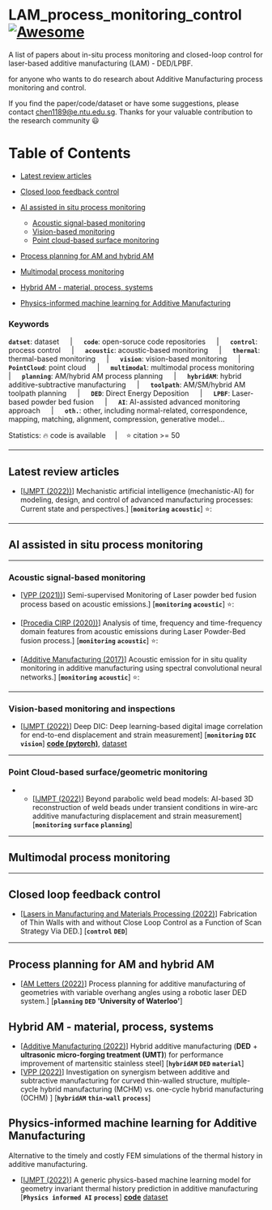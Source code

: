 # LAM_process_monitoring_control [![Awesome](https://awesome.re/badge.svg)](https://awesome.re)
 A list of papers about in-situ process monitoring and closed-loop control for laser-based additive manufacturing (LAM) - DED/LPBF.

for anyone who wants to do research about Additive Manufacturing process monitoring and control.   

If you find the paper/code/dataset or have some suggestions, please contact chen1189@e.ntu.edu.sg. Thanks for your valuable contribution to the research community :smiley:   


# Table of Contents
- [Latest review articles](#latest-review-articles)
- [Closed loop feedback control](#closed-loop-feedback-control)
- [AI assisted in situ process monitoring](#ai-assisted-in-situ-process-monitoring)
    - [Acoustic signal-based monitoring](#acoustic-signal-based-monitoring)
    - [Vision-based monitoring](#vision-based-monitoring-and-inspections)
    - [Point cloud-based surface monitoring]()

- [Process planning for AM and hybrid AM](#process-planning-for-am-and-hybrid-am)
- [Multimodal process monitoring](#multimodal-process-monitoring) 
- [Hybrid AM - material, process, systems](#hybrid-am---material-process-systems)
- [Physics-informed machine learning for Additive Manufacturing](#physics-informed-machine-learning-for-additive-manufacturing)


<h3> Keywords </h3>

__`datset`__: dataset &emsp; | &emsp; __`code`__: open-soruce code repositories &emsp; | &emsp;
__`control`__: process control &emsp; | &emsp; __`acoustic`__: acoustic-based monitoring &emsp; | &emsp; __`thermal`__: thermal-based monitoring  &emsp; | &emsp;
__`vision`__: vision-based monitoring &emsp; | &emsp; __`PointCloud`__: point cloud &emsp; | &emsp;  __`multimodal`__: multimodal process monitoring &emsp; | &emsp; __`planning`__: AM/hybrid AM process planning &emsp; | &emsp; __`hybridAM`__: hybrid additive-subtractive manufacturing &emsp; | &emsp; __`toolpath`__: AM/SM/hybrid AM toolpath planning &emsp; | &emsp;
__`DED`__: Direct Energy Deposition &emsp; | &emsp; __`LPBF`__: Laser-based powder bed fusion &emsp; | &emsp;
__`AI`__: AI-assisted advanced monitoring approach &emsp; | &emsp;
__`oth.`__: other, including normal-related, correspondence, mapping, matching, alignment, compression, generative model...

Statistics: :fire: code is available  &emsp;|&emsp; :star: citation >= 50

---
## Latest review articles
- [[IJMPT (2022))](https://www.sciencedirect.com/science/article/abs/pii/S0924013621004453)] Mechanistic artificial intelligence (mechanistic-AI) for modeling, design, and control of advanced manufacturing processes: Current state and perspectives.] [__`monitoring`__ __`acoustic`__] :star::




---
## AI assisted in situ process monitoring

---
### Acoustic signal-based monitoring
- [[VPP (2021))](https://www.tandfonline.com/doi/abs/10.1080/17452759.2021.1966166)] Semi-supervised Monitoring of Laser powder bed fusion process based on acoustic emissions.] [__`monitoring`__ __`acoustic`__] :star::

- [[Procedia CIRP (2020))](https://www.sciencedirect.com/science/article/pii/S2212827120313408)] Analysis of time, frequency and time-frequency domain features from acoustic emissions during Laser Powder-Bed fusion process.] [__`monitoring`__ __`acoustic`__] :star::

- [[Additive Manufacturing (2017)](https://www.sciencedirect.com/science/article/abs/pii/S221486041730132X)] Acoustic emission for in situ quality monitoring in additive manufacturing using spectral convolutional neural networks.] [__`monitoring`__ __`acoustic`__] :star::

---
### Vision-based monitoring and inspections
- [[IJMPT (2022)](https://www.sciencedirect.com/science/article/abs/pii/S0924013621004349?dgcid=rss_sd_all)] Deep DIC: Deep learning-based digital image correlation for end-to-end
displacement and strain measurement] [__`monitoring`__ __`DIC`__ __`vision`__]  [__code (pytorch)__](https://github.com/RuYangNU/Deep-Dic-deep-learning-based-digital-image-correlation), [dataset](https://drive.google.com/drive/folders/1n2axHsJ3flHxk_edceY6eOfiX7GjW_d6)

---
### Point Cloud-based surface/geometric monitoring
- - [[IJMPT (2022)](https://doi.org/10.1016/j.jmatprotec.2021.117457)] Beyond parabolic weld bead models: AI-based 3D reconstruction of weld beads under transient conditions in wire-arc additive manufacturing
displacement and strain measurement] [__`monitoring`__ __`surface`__ __`planning`__]


---	
## Multimodal process monitoring

---	
## Closed loop feedback control	
- [[Lasers in Manufacturing and Materials Processing (2022)](https://www.sciencedirect.com.remotexs.ntu.edu.sg/science/article/pii/S277236902200010X)] Fabrication of Thin Walls with and without Close Loop
Control as a Function of Scan Strategy Via DED.] [__`control`__ __`DED`__]	
 

---	
## Process planning for AM and hybrid AM
- [[AM Letters (2022)](https://www.sciencedirect.com.remotexs.ntu.edu.sg/science/article/pii/S277236902200010X)] Process planning for additive manufacturing of geometries with variable overhang angles using a robotic laser DED system.] [__`planning`__ __`DED`__ __'University of Waterloo'__]	


## Hybrid AM - material, process, systems
- [[Additive Manufacturing (2022)](https://www.sciencedirect.com/science/article/abs/pii/S2214860422000549)] Hybrid additive manufacturing (__DED__ + __ultrasonic
micro-forging treatment (UMT)__) for performance
improvement of martensitic stainless steel] [__`hybridAM`__ __`DED`__ __`material`__]
- [[VPP (2022)](https://www.tandfonline.com/doi/abs/10.1080/17452759.2022.2029009?src=&journalCode=nvpp20)] Investigation on synergism between additive and subtractive manufacturing for curved thin-walled structure,  multiple-cycle hybrid manufacturing (MCHM) vs. one-cycle hybrid manufacturing (OCHM) ] [__`hybridAM`__  __`thin-wall`__ __`process`__]
 


##  Physics-informed machine learning for Additive Manufacturing

Alternative to the timely and costly FEM simulations of the thermal history in additive manufacturing.


- [[IJMPT (2022)](https://www.sciencedirect.com/science/article/pii/S0924013621004325)] A generic physics-based machine learning model for geometry invariant thermal history prediction in additive manufacturing [__`Physics informed AI`__ __`process`__] [__code__](https://github.com/kariln/Predictions-of-thermal-fields-in-additive-manufacturing) [dataset](https://cutt.ly/QnqXV9Z)